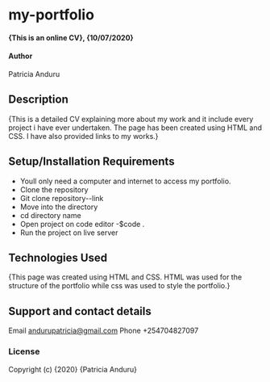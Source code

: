 # my-portfolio
#### {This is an online CV}, {10/07/2020}
#### Author 
Patricia Anduru
## Description
{This is a detailed CV explaining more about my work and it include every project i have ever undertaken. The page has been created using HTML and CSS. I have also provided links to my works.}
## Setup/Installation Requirements
* Youll only need a computer and internet to access my portfolio.
* Clone the repository
* Git clone repository--link
* Move into the directory
* cd directory name
* Open project on code editor
  -$code .
* Run the project on live server
## Technologies Used
{This page was created using HTML and CSS. HTML was used for the structure of the portfolio while css was used to style the portfolio.}
## Support and contact details
Email andurupatricia@gmail.com 
Phone +254704827097
### License
Copyright (c) {2020} {Patricia Anduru}

